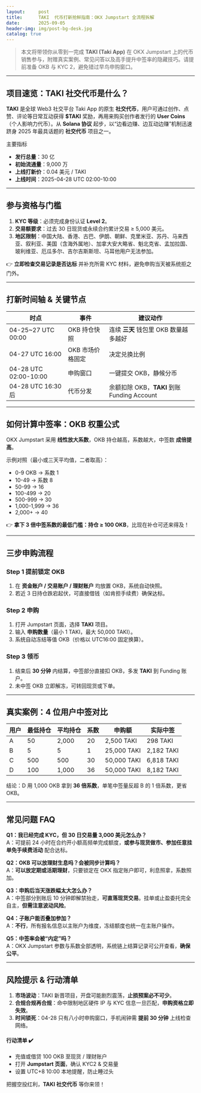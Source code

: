 ```yaml
---
layout:     post
title:      TAKI  代币打新抢鲜指南：OKX Jumpstart 全流程拆解
date:       2025-09-05
header-img: img/post-bg-desk.jpg
catalog: true
---
```


> 本文将带领你从零到一完成 **TAKI (Taki App)** 在 OKX Jumpstart 上的代币销售参与，附赠真实案例、常见问答以及高手提升中签率的隐藏技巧。请提前准备 OKB 与 KYC 2，避免错过早鸟申购窗口。

---

## 项目速览：TAKI 社交代币是什么？

**TAKI** 是全球 Web3 社交平台 Taki App 的原生 **社交代币**，用户可通过创作、点赞、评论等日常互动获得 **$TAKI** 奖励，再用来购买创作者发行的 **User Coins**（个人影响力代币）。从 **Solana 协议** 起步，以“边看边赚、边互动边赚”机制迅速跻身 2025 年最具话题的 **社交代币** 项目之一。

主要指标  
- **发行总量**：30 亿  
- **初始流通量**：9,000 万  
- **上线打新价**：0.04 美元 / TAKI  
- **上线时间**：2025-04-28 UTC 02:00-10:00  

---

## 参与资格与门槛

1. **KYC 等级**：必须完成身份认证 **Level 2**。  
2. **交易额要求**：过去 30 日现货或永续合约累计交易 ≥ 5,000 美元。  
3. **地区限制**：中国大陆、香港、古巴、伊朗、朝鲜、克里米亚、苏丹、马来西亚、叙利亚、美国（含海外属地）、加拿大安大略省、魁北克省、孟加拉国、玻利维亚、厄瓜多尔、吉尔吉斯斯坦、马耳他用户无法参加。  

👉 **立即检查交易记录是否达标** 并补充所需 KYC 材料，避免申购当天被系统拒之门外。

---

## 打新时间轴 & 关键节点

| 时点 | 事件 | 建议动作 |
| ---- | ---- | -------- |
| 04-25~27 UTC 00:00 | OKB 持仓快照 | 连续 **三天** 钱包里 OKB 数量越多越好 |
| 04-27 UTC 16:00 | OKB 市场价格固定 | 决定兑换比例 |
| 04-28 UTC 02:00-10:00 | 申购窗口 | 一键提交 OKB，静候分币 |
| 04-28 UTC 16:30 后 | 代币分发 | 余额扣除 OKB，**TAKI** 到账 Funding Account |

---

## 如何计算中签率：OKB 权重公式

OKX Jumpstart 采用 **线性放大系数**，OKB 持仓越高，系数越大，中签数 **成倍提高**。

示例对照（最小或三天平均值，二者取高）：  
- 0-9 OKB → 系数 1  
- 10-49 → 系数 8  
- 50-99 → 16  
- 100-499 → 20  
- 500-999 → 30  
- 1,000-1,999 → 36  
- 2,000+ → 40  

👉 **拿下 3 倍中签系数的最低门槛：持仓 ≥ 100 OKB**，比现在补仓可还来得及！

---

## 三步申购流程

### Step 1 提前锁定 OKB
1. 在 **资金账户 / 交易账户 / 理财账户** 均放置 OKB，系统自动快照。  
2. 若近 3 日持仓跌宕起伏，可直接借钱（如肯担手续费）确保达标。

### Step 2 申购
1. 打开 Jumpstart 页面，选择 **TAKI** 项目。  
2. 输入 **申购数量**（最小 1 TAKI，最大 50,000 TAKI）。  
3. 系统自动冻结等值 OKB（价格以 UTC16:00 固定换算）。

### Step 3 领币
1. 结束后 **30 分钟** 内结算，中签部分直接扣 OKB，多发 **TAKI** 到 Funding 账户。  
2. 未中签 OKB 立即解冻，可转回现货或下单。

---

## 真实案例：4 位用户中签对比

| 用户 | 最低持仓 | 平均持仓 | 系数 | 申购额 | 实际中签 |
| ---- | -------- | -------- | ---- | ------ | -------- |
| A | 50 | 2,000 | 20 | 2,500 TAKI | 298 TAKI |
| B | 5  | 5  | 1  | 25,000 TAKI | 2,182 TAKI |
| C | 500| 500| 30 | 50,000 TAKI | 6,818 TAKI |
| D | 100| 1,000| 36 | 50,000 TAKI | 8,182 TAKI |

结论：D 用 1,000 OKB 拿到 **36 倍系数**，单笔中签量反超 B 的 1 倍系数，更省 OKB。

---

## 常见问题 FAQ

**Q1：我已经完成 KYC，但 30 日交易量 3,000 美元怎么办？**  
A：可提前 24 小时在合约开小额高频单完成额度，**或参与现货做市、参加任意挂单免手续费活动** 配合达标。

**Q2：OKB 可以放理财生息吗？会被同步计算吗？**  
A：**可以放定期或活期理财**，只要锁定在 OKX 指定账户即可，利息照拿，系数照加。

**Q3：申购后当天涨跌幅太大怎么办？**  
A：中签部分到账后 10 分钟即解禁抬走，**可直落现货交易**。挂单或止盈委托完全自主，**但需注意波动风险**。

**Q4：子账户能否叠加参加？**  
A：**不行**，所有报名信息以主账户为维度，冻结额度也统一在主账户操作。

**Q5：中签率会被“内定”吗？**  
A：OKX Jumpstart 参数与系数全部透明，系统链上结算记录可公开查看，**确保公平**。

---

## 风险提示 & 行动清单

1. **市场波动**：TAKI 新晋项目，开盘可能剧烈震荡，**止损预案必不可少**。  
2. **合规合规再合规**：命中限制地区硬件 IP 与 KYC 信息一旦匹配，**申购资格立即失效**。  
3. **时间锁死**：04-28 只有八小时申购窗口，手机闹钟需 **提前 30 分钟** 上线检查网络。

#### 行动清单 ✔️  
- 充值或借贷 100 OKB 至现货 / 理财账户  
- 打开 **Jumpstart 页面**，确认 KYC2 & 交易量  
- 设置 UTC+8 10:00 本地提醒，防止睡过头  

把握空投红利，**TAKI 社交代币** 等你来领！